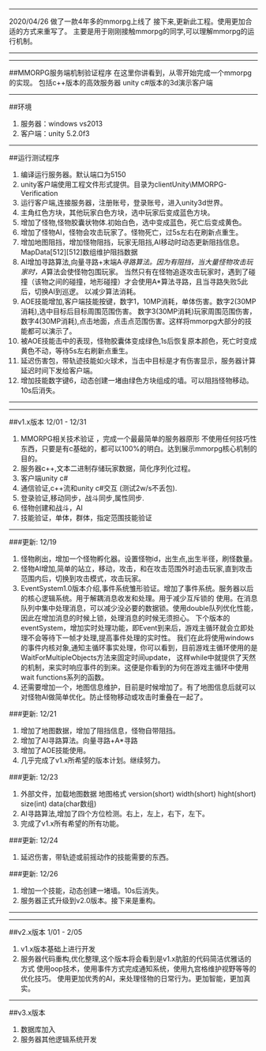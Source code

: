*** 
2020/04/26 做了一款4年多的mmorpg上线了
接下来,更新此工程。使用更加合适的方式来重写了。
主要是用于刚刚接触mmorpg的同学,可以理解mmorpg的运行机制。
***
***

##MMORPG服务端机制验证程序
    在这里你讲看到，从零开始完成一个mmorpg的实现。
    包括c++版本的高效服务器
    unity c#版本的3d演示客户端

***

##环境
 1. 服务器：windows vs2013
 2. 客户端：unity 5.2.0f3

***

##运行测试程序
  1. 编译运行服务器。默认端口为5150
  2. unity客户端使用工程文件形式提供。目录为clientUnity\MMORPG-Verification
  3. 运行客户端,连接服务器，注册账号，登录账号，进入unity3d世界。
  4. 主角红色方块，其他玩家白色方块，选中玩家后变成蓝色方块。
  5. 增加了怪物,怪物胶囊状物体.初始白色，选中变成蓝色，死亡后变成黄色。
  6. 增加了怪物AI，怪物会攻击玩家了。怪物死亡，过5s左右在刷新点重生。
  7. 增加地图阻挡，增加怪物阻挡，玩家无阻挡,AI移动时动态更新阻挡信息。MapData[512][512]数组维护阻挡数据
  8. AI增加寻路算法,向量寻路+末端A*寻路算法。因为有阻挡，当大量怪物攻击玩家时，A*算法会使怪物包围玩家。
  当然只有在怪物追逐攻击玩家时，遇到了碰撞（该物之间的碰撞，地形碰撞）才会使用A*算法寻路，且当寻路失败5此后，切换AI到巡逻。
  以减少算法消耗。
  9. AOE技能增加,客户端技能按键，数字1，10MP消耗，单体伤害。数字2(30MP消耗),选中目标后目标周围范围伤害。
  数字3(30MP消耗)玩家周围范围伤害，数字4(30MP消耗),点击地面，点击点范围伤害。这样将mmorpg大部分的技能都可以演示了。
  10. 被AOE技能击中的表现，怪物胶囊体变成绿色,1s后恢复原本颜色，死亡时变成黄色不动，等待5s左右刷新点重生。
  11. 延迟伤害包，带轨迹技能如火球术，当击中目标是才有伤害显示，服务器计算延迟时间下发给客户端。
  12. 增加技能数字键6，动态创建一堵由绿色方块组成的墙。可以阻挡怪物移动。10s后消失。
  
***
***

##v1.x版本 12/01 - 12/31
  1. MMORPG相关技术验证 ，完成一个最最简单的服务器原形
不使用任何技巧性东西，只要是有c基础的，都可以100%的明白。达到展示mmorpg核心机制的目的。
  2. 服务器c++,文本二进制存储玩家数据，简化序列化过程。
  3. 客户端unity c#
  4. 通信验证,c++流和unity c#交互 (测试2w/s不丢包).
  5. 登录验证,移动同步，战斗同步,属性同步.
  6. 怪物创建和战斗，AI
  7. 技能验证，单体，群体，指定范围技能验证

***

###更新: 12/19
  1. 怪物刷出，增加一个怪物孵化器。设置怪物id，出生点,出生半径，刷怪数量。
  2. 怪物AI增加,简单的站立，移动，攻击，和在攻击范围外时追击玩家,直到攻击范围内后，切换到攻击模式，攻击玩家。
  3. EventSystem1.0版本介绍,事件系统雏形验证。增加了事件系统。服务器以后的核心逻辑系统。用于解耦消息收发和处理。用于减少互斥锁的
  使用。在消息队列中集中处理消息，可以减少没必要的数据锁。使用double队列优化性能，因此在增加消息的时候上锁，处理消息的时候无须担心。
  下个版本的eventSystem，增加实时处理功能，即Event到来后，游戏主循环就会立即处理不会等待下一帧才处理,提高事件处理的实时性。
  我们在此将使用windows的事件内核对象,通知主循环事实处理，你可以看到，目前游戏主循环使用的是WaitForMultipleObjects方法来固定时间update，
  这样while中就提供了天然的机制，来实时响应事件的到来。这便是你看到的为何在游戏主循环中使用wait functions系列的函数。
  4. 还需要增加一个，地图信息维护，目前是时候增加了。有了地图信息后就可以对怪物AI做简单优化。防止怪物移动或攻击时重叠在一起了。

###更新: 12/21
  1. 增加了地图数据，增加了阻挡信息，怪物自带阻挡。
  2. 增加了AI寻路算法。向量寻路+A*寻路
  3. 增加了AOE技能使用。
  4. 几乎完成了v1.x所希望的版本计划。继续努力。
  
###更新: 12/23
  1. 外部文件，加载地图数据 
  地图格式
  version(short)
  width(short)
  hight(short)
  size(int)
  data(char数组)
  2. AI寻路算法,增加了四个方位检测。右上，左上，右下，左下。
  3. 完成了v1.x所有希望的所有功能。
 
###更新: 12/24 
  1. 延迟伤害，带轨迹或前摇动作的技能需要的东西。
  
  
###更新: 12/26 
  1. 增加一个技能，动态创建一堵墙。10s后消失。
  2. 服务器正式升级到v2.0版本。接下来是重构。
  
***
***

##v2.x版本 1/01 - 2/05
  1. v1.x版本基础上进行开发
  2. 服务器代码重构,优化整理,这个版本将会看到是v1.x肮脏的代码简洁优雅话的方式
  使用oop技术，使用事件方式完成通知系统，使用九宫格维护视野等等的优化技巧。
  使用更加优秀的AI，来处理怪物的日常行为。更加智能，更加真实。

***
##v3.x版本
  1. 数据库加入
  2. 服务器其他逻辑系统开发


